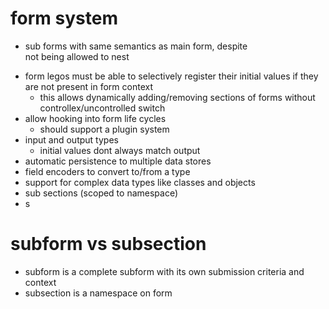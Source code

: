 # form system
  - sub forms with same semantics as main form, despite <form> not being allowed to nest
  - form legos must be able to selectively register their initial values if they are not present in form context
    - this allows dynamically adding/removing sections of forms without controllex/uncontrolled switch
  - allow hooking into form life cycles
    - should support a plugin system
  - input and output types
    - initial values dont always match output
  - automatic persistence to multiple data stores
  - field encoders to convert to/from a type
  - support for complex data types like classes and objects
  - sub sections (scoped to namespace)
  - s


# subform vs subsection
- subform is a complete subform with its own submission criteria and context
- subsection is a namespace on form
